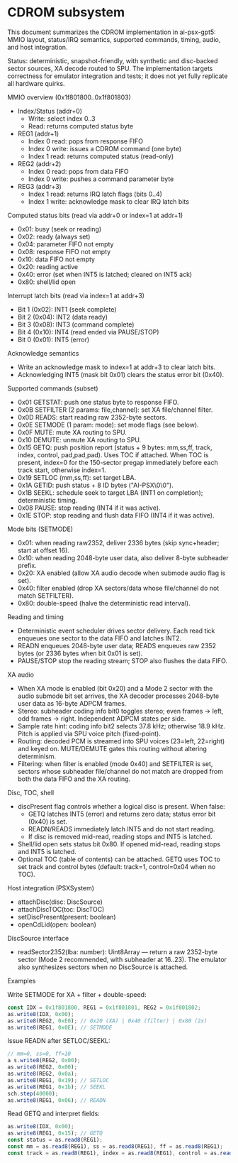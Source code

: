 # CDROM subsystem

This document summarizes the CDROM implementation in ai-psx-gpt5: MMIO layout, status/IRQ semantics, supported commands, timing, audio, and host integration.

Status: deterministic, snapshot-friendly, with synthetic and disc-backed sector sources, XA decode routed to SPU. The implementation targets correctness for emulator integration and tests; it does not yet fully replicate all hardware quirks.

MMIO overview (0x1f801800..0x1f801803)
- Index/Status (addr+0)
  - Write: select index 0..3
  - Read: returns computed status byte
- REG1 (addr+1)
  - Index 0 read: pops from response FIFO
  - Index 0 write: issues a CDROM command (one byte)
  - Index 1 read: returns computed status (read-only)
- REG2 (addr+2)
  - Index 0 read: pops from data FIFO
  - Index 0 write: pushes a command parameter byte
- REG3 (addr+3)
  - Index 1 read: returns IRQ latch flags (bits 0..4)
  - Index 1 write: acknowledge mask to clear IRQ latch bits

Computed status bits (read via addr+0 or index=1 at addr+1)
- 0x01: busy (seek or reading)
- 0x02: ready (always set)
- 0x04: parameter FIFO not empty
- 0x08: response FIFO not empty
- 0x10: data FIFO not empty
- 0x20: reading active
- 0x40: error (set when INT5 is latched; cleared on INT5 ack)
- 0x80: shell/lid open

Interrupt latch bits (read via index=1 at addr+3)
- Bit 1 (0x02): INT1 (seek complete)
- Bit 2 (0x04): INT2 (data ready)
- Bit 3 (0x08): INT3 (command complete)
- Bit 4 (0x10): INT4 (read ended via PAUSE/STOP)
- Bit 0 (0x01): INT5 (error)

Acknowledge semantics
- Write an acknowledge mask to index=1 at addr+3 to clear latch bits.
- Acknowledging INT5 (mask bit 0x01) clears the status error bit (0x40).

Supported commands (subset)
- 0x01 GETSTAT: push one status byte to response FIFO.
- 0x0B SETFILTER (2 params: file,channel): set XA file/channel filter.
- 0x0D READS: start reading raw 2352-byte sectors.
- 0x0E SETMODE (1 param: mode): set mode flags (see below).
- 0x0F MUTE: mute XA routing to SPU.
- 0x10 DEMUTE: unmute XA routing to SPU.
- 0x15 GETQ: push position report (status + 9 bytes: mm,ss,ff, track, index, control, pad,pad,pad). Uses TOC if attached. When TOC is present, index=0 for the 150-sector pregap immediately before each track start, otherwise index=1.
- 0x19 SETLOC (mm,ss,ff): set target LBA.
- 0x1A GETID: push status + 8 ID bytes ("AI-PSX\0\0").
- 0x1B SEEKL: schedule seek to target LBA (INT1 on completion); deterministic timing.
- 0x08 PAUSE: stop reading (INT4 if it was active).
- 0x1E STOP: stop reading and flush data FIFO (INT4 if it was active).

Mode bits (SETMODE)
- 0x01: when reading raw2352, deliver 2336 bytes (skip sync+header; start at offset 16).
- 0x10: when reading 2048-byte user data, also deliver 8-byte subheader prefix.
- 0x20: XA enabled (allow XA audio decode when submode audio flag is set).
- 0x40: filter enabled (drop XA sectors/data whose file/channel do not match SETFILTER).
- 0x80: double-speed (halve the deterministic read interval).

Reading and timing
- Deterministic event scheduler drives sector delivery. Each read tick enqueues one sector to the data FIFO and latches INT2.
- READN enqueues 2048-byte user data; READS enqueues raw 2352 bytes (or 2336 bytes when bit 0x01 is set).
- PAUSE/STOP stop the reading stream; STOP also flushes the data FIFO.

XA audio
- When XA mode is enabled (bit 0x20) and a Mode 2 sector with the audio submode bit set arrives, the XA decoder processes 2048-byte user data as 16-byte ADPCM frames.
- Stereo: subheader coding info bit0 toggles stereo; even frames -> left, odd frames -> right. Independent ADPCM states per side.
- Sample rate hint: coding info bit2 selects 37.8 kHz; otherwise 18.9 kHz. Pitch is applied via SPU voice pitch (fixed-point).
- Routing: decoded PCM is streamed into SPU voices (23=left, 22=right) and keyed on. MUTE/DEMUTE gates this routing without altering determinism.
- Filtering: when filter is enabled (mode 0x40) and SETFILTER is set, sectors whose subheader file/channel do not match are dropped from both the data FIFO and the XA routing.

Disc, TOC, shell
- discPresent flag controls whether a logical disc is present. When false:
  - GETQ latches INT5 (error) and returns zero data; status error bit (0x40) is set.
  - READN/READS immediately latch INT5 and do not start reading.
  - If disc is removed mid-read, reading stops and INT5 is latched.
- Shell/lid open sets status bit 0x80. If opened mid-read, reading stops and INT5 is latched.
- Optional TOC (table of contents) can be attached. GETQ uses TOC to set track and control bytes (default: track=1, control=0x04 when no TOC).

Host integration (PSXSystem)
- attachDisc(disc: DiscSource)
- attachDiscTOC(toc: DiscTOC)
- setDiscPresent(present: boolean)
- openCdLid(open: boolean)

DiscSource interface
- readSector2352(lba: number): Uint8Array — return a raw 2352-byte sector (Mode 2 recommended, with subheader at 16..23). The emulator also synthesizes sectors when no DiscSource is attached.

Examples

Write SETMODE for XA + filter + double-speed:
```ts path=null start=null
const IDX = 0x1f801800, REG1 = 0x1f801801, REG2 = 0x1f801802;
as.write8(IDX, 0x00);
as.write8(REG2, 0xE0); // 0x20 (XA) | 0x40 (filter) | 0x80 (2x)
as.write8(REG1, 0x0E); // SETMODE
```

Issue READN after SETLOC/SEEKL:
```ts path=null start=null
// mm=0, ss=0, ff=10
a s.write8(REG2, 0x00);
as.write8(REG2, 0x00);
as.write8(REG2, 0x0a);
as.write8(REG1, 0x19); // SETLOC
as.write8(REG1, 0x1b); // SEEKL
sch.step(40000);
as.write8(REG1, 0x06); // READN
```

Read GETQ and interpret fields:
```ts path=null start=null
as.write8(IDX, 0x00);
as.write8(REG1, 0x15); // GETQ
const status = as.read8(REG1);
const mm = as.read8(REG1), ss = as.read8(REG1), ff = as.read8(REG1);
const track = as.read8(REG1), index = as.read8(REG1), control = as.read8(REG1);
```

